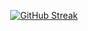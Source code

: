 <!-- ## Hi there 👋 -->

<!--
**shinki04/shinki04** is a ✨ _special_ ✨ repository because its `README.md` (this file) appears on your GitHub profile.

Here are some ideas to get you started:

- 🔭 I’m currently working on ...
- 🌱 I’m currently learning ...
- 👯 I’m looking to collaborate on ...
- 🤔 I’m looking for help with ...
- 💬 Ask me about ...
- 📫 How to reach me: ...
- 😄 Pronouns: ...
- ⚡ Fun fact: ...
-->
<p align="center">
  <a href="https://git.io/streak-stats">
    <img src="https://github-readme-streak-stats.herokuapp.com?user=shinki04&theme=tokyonight-duo&locale=vi&date_format=j%2Fn%5B%2FY%5D" alt="GitHub Streak"/>
  </a>
</p>
